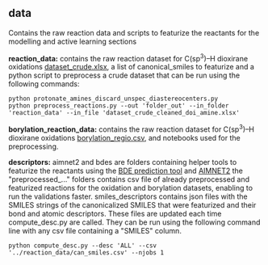 ## data

Contains the raw reaction data and scripts to featurize the reactants for the modelling and active learning sections

   **reaction_data:** contains the raw reaction dataset for C(sp<sup>3</sup>)–H dioxirane oxidations [dataset_crude.xlsx](https://github.com/ReismanLab/regiochem/blob/main/data/reaction_data/dataset_crude.xlsx), a list of canonical_smiles to featurize and a python script to preprocess a crude dataset that can be run using the following commands:
   
   ```
   python protonate_amines_discard_unspec_diastereocenters.py
   python preprocess_reactions.py --out 'folder_out' --in_folder 'reaction_data' --in_file 'dataset_crude_cleaned_doi_amine.xlsx'
   ```

   **borylation_reaction_data:** contains the raw reaction dataset for C(sp<sup>3</sup>)–H dioxirane oxidations [borylation_regio.csv](https://github.com/ReismanLab/regiochem/blob/main/data/borylation_reaction_data/borylation_regio.csv), and notebooks used for the preprocessing.

   **descriptors:**
aimnet2 and bdes are folders containing helper tools to featurize the reactants using the [BDE prediction tool](https://github.com/patonlab/BDE-db2) and [AIMNET2](https://github.com/isayevlab/AIMNet2)
the "preprocessed_..." folders contains csv file of already preprocessed and featurized reactions for the oxidation and borylation datasets, enabling to run the validations faster.
smiles_descriptors contains json files with the SMILES strings of the canonicalized SMILES that were featurized and their bond and atomic descriptors. These files are updated each time compute_desc.py are called. They can be run using the following command line with any csv file containing a "SMILES" column.

```           
python compute_desc.py --desc 'ALL' --csv '../reaction_data/can_smiles.csv' --njobs 1
```
